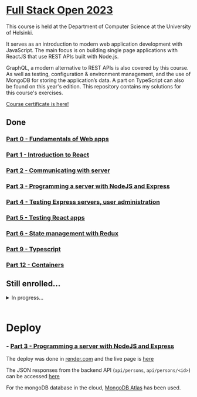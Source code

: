 # [Full Stack Open 2023](https://fullstackopen.com/en/)

This course is held at the Department of Computer Science at the University of Helsinki.

It serves as an introduction to modern web application development with JavaScript. The main focus is on building single page applications with ReactJS that use REST APIs built with Node.js.

GraphQL, a modern alternative to REST APIs is also covered by this course. As well as testing, configuration & environment management, and the use of MongoDB for storing the application’s data. A part on TypeScript can also be found on this year's edition. This repository contains my solutions for this course's exercises.

[Course certificate is here!](https://studies.cs.helsinki.fi/stats/api/certificate/fullstackopen/en/4e09183c51b4e5e8bb791ea903bb68d3)

## Done

### [Part 0 - Fundamentals of Web apps](./part0)

### [Part 1 - Introduction to React](./part1)

### [Part 2 - Communicating with server](./part2)

### [Part 3 - Programming a server with NodeJS and Express](./part3)

### [Part 4 - Testing Express servers, user administration](./part4)

### [Part 5 - Testing React apps](./part5)

### [Part 6 - State management with Redux](./part6)

### [Part 9 - Typescript](./part9-typescript)

### [Part 12 - Containers](./part12-containers)

## Still enrolled...

<details>

 <summary>In progress...</summary>

    ### [Part 7 - React router, custom hooks, styling app with CSS and webpack](./part7)

    ### [Part 8 - GraphQL](./part8)

    ### [Part 10 - React Native](./part10)

    ### [Part 11 - CI/CD](./part11)

    ### [Part 13 - Using relational databases](./part13)

</details>

<br>

# Deploy

### - [Part 3 - Programming a server with NodeJS and Express](./part3)

The deploy was done in [render.com](https://render.com) and the live page is [here](https://fullstackopen-part3-ajna.onrender.com/)

The JSON responses from the backend API (`api/persons`, `api/persons/<id>`) can be accessed [here](https://fullstackopen-part3-ajna.onrender.com/api/persons)

For the mongoDB database in the cloud, [MongoDB Atlas](https://www.mongodb.com/cloud/atlas) has been used.
